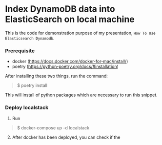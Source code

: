 # Index DynamoDB data into ElasticSearch on local machine

This is the code for demonstration purpose of my presentation, `How To Use Elasticsearch Dynamodb`.

### Prerequisite

- docker (https://docs.docker.com/docker-for-mac/install/)
- poetry (https://python-poetry.org/docs/#installation)

After installing these two things, run the command:

> $ poetry install

This will install of python packages which are necessary to run this snippet.

### Deploy localstack

1. Run 

> $ docker-compose up -d localstack

2. After docker has been deployed, you can check if the

 